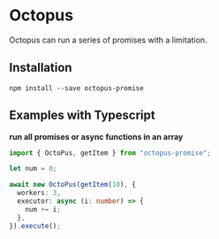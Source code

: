 # Octopus

Octopus can run a series of promises with a limitation.

## Installation

```Shell
npm install --save octopus-promise
```

## Examples with Typescript

**run all promises or async functions in an array**

```typescript
import { OctoPus, getItem } from "octopus-promise";

let num = 0;

await new OctoPus(getItem(10), {
  workers: 3,
  executor: async (i: number) => {
    num += i;
  },
}).execute();
```
